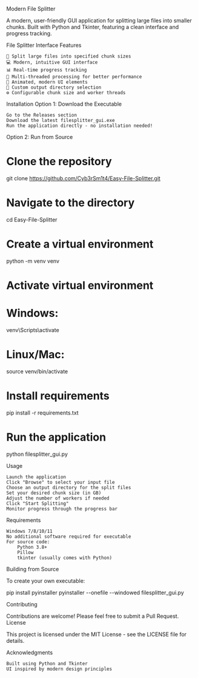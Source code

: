Modern File Splitter

A modern, user-friendly GUI application for splitting large files into smaller chunks. Built with Python and Tkinter, featuring a clean interface and progress tracking.

File Splitter Interface
Features

    🎯 Split large files into specified chunk sizes
    💻 Modern, intuitive GUI interface
    📊 Real-time progress tracking
    🚀 Multi-threaded processing for better performance
    🎨 Animated, modern UI elements
    📁 Custom output directory selection
    ⚙️ Configurable chunk size and worker threads

Installation
Option 1: Download the Executable

    Go to the Releases section
    Download the latest filesplitter_gui.exe
    Run the application directly - no installation needed!

Option 2: Run from Source

# Clone the repository
git clone https://github.com/Cyb3rSm1t4/Easy-File-Splitter.git

# Navigate to the directory
cd Easy-File-Splitter

# Create a virtual environment
python -m venv venv

# Activate virtual environment

# Windows:
venv\Scripts\activate
# Linux/Mac:
source venv/bin/activate

# Install requirements
pip install -r requirements.txt

# Run the application
python filesplitter_gui.py

Usage

    Launch the application
    Click "Browse" to select your input file
    Choose an output directory for the split files
    Set your desired chunk size (in GB)
    Adjust the number of workers if needed
    Click "Start Splitting"
    Monitor progress through the progress bar

Requirements

    Windows 7/8/10/11
    No additional software required for executable
    For source code:
        Python 3.8+
        Pillow
        tkinter (usually comes with Python)

Building from Source

To create your own executable:

pip install pyinstaller
pyinstaller --onefile --windowed filesplitter_gui.py

Contributing

Contributions are welcome! Please feel free to submit a Pull Request.
License

This project is licensed under the MIT License - see the LICENSE file for details.

Acknowledgments

    Built using Python and Tkinter
    UI inspired by modern design principles
